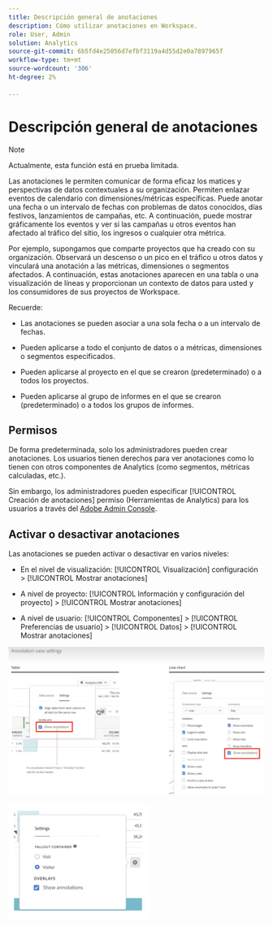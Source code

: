 ```yaml
---
title: Descripción general de anotaciones
description: Cómo utilizar anotaciones en Workspace.
role: User, Admin
solution: Analytics
source-git-commit: 6b5fd4e25056d7efbf3119a4d55d2e0a7897965f
workflow-type: tm+mt
source-wordcount: '306'
ht-degree: 2%

---
```


# Descripción general de anotaciones

>[!NOTE]
>
>Actualmente, esta función está en prueba limitada.

Las anotaciones le permiten comunicar de forma eficaz los matices y perspectivas de datos contextuales a su organización. Permiten enlazar eventos de calendario con dimensiones/métricas específicas. Puede anotar una fecha o un intervalo de fechas con problemas de datos conocidos, días festivos, lanzamientos de campañas, etc. A continuación, puede mostrar gráficamente los eventos y ver si las campañas u otros eventos han afectado al tráfico del sitio, los ingresos o cualquier otra métrica.

Por ejemplo, supongamos que comparte proyectos que ha creado con su organización. Observará un descenso o un pico en el tráfico u otros datos y vinculará una anotación a las métricas, dimensiones o segmentos afectados. A continuación, estas anotaciones aparecen en una tabla o una visualización de líneas y proporcionan un contexto de datos para usted y los consumidores de sus proyectos de Workspace.

Recuerde:

* Las anotaciones se pueden asociar a una sola fecha o a un intervalo de fechas.

* Pueden aplicarse a todo el conjunto de datos o a métricas, dimensiones o segmentos especificados.

* Pueden aplicarse al proyecto en el que se crearon (predeterminado) o a todos los proyectos.

* Pueden aplicarse al grupo de informes en el que se crearon (predeterminado) o a todos los grupos de informes.

## Permisos

De forma predeterminada, solo los administradores pueden crear anotaciones. Los usuarios tienen derechos para ver anotaciones como lo tienen con otros componentes de Analytics (como segmentos, métricas calculadas, etc.).

Sin embargo, los administradores pueden especificar [!UICONTROL Creación de anotaciones] permiso (Herramientas de Analytics) para los usuarios a través del [Adobe Admin Console](https://experienceleague.adobe.com/docs/analytics/admin/admin-console/permissions/analytics-tools.html?lang=en).

## Activar o desactivar anotaciones

Las anotaciones se pueden activar o desactivar en varios niveles:

* En el nivel de visualización: [!UICONTROL Visualización] configuración > [!UICONTROL Mostrar anotaciones]

* A nivel de proyecto: [!UICONTROL Información y configuración del proyecto] > [!UICONTROL Mostrar anotaciones]

* A nivel de usuario: [!UICONTROL Componentes] > [!UICONTROL Preferencias de usuario] > [!UICONTROL Datos] > [!UICONTROL Mostrar anotaciones]

![](assets/show-ann.png)

![](assets/show-ann2.png)